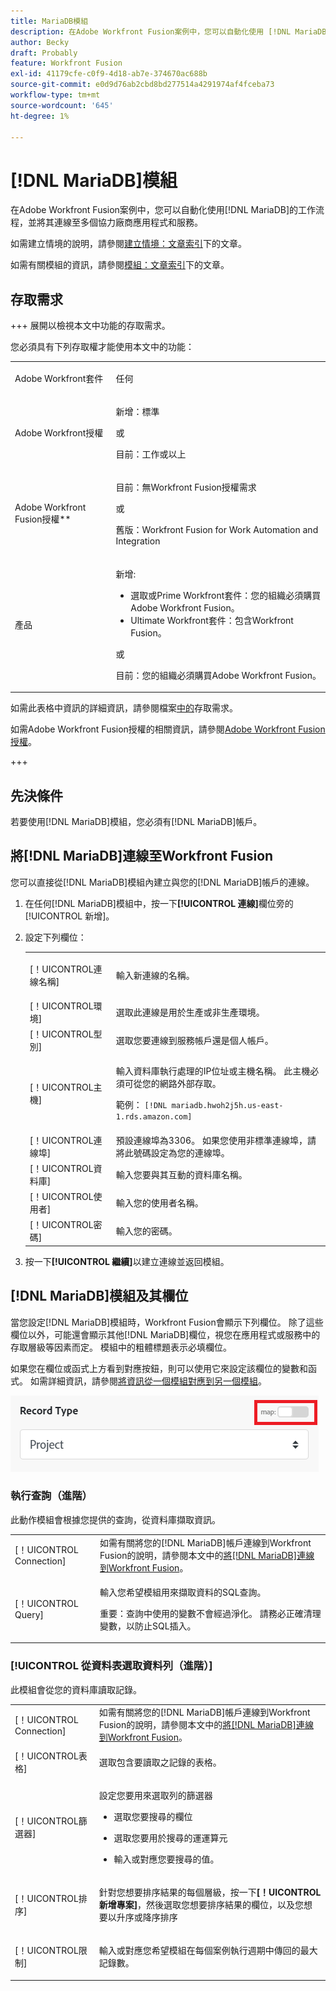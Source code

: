 ```yaml
---
title: MariaDB模組
description: 在Adobe Workfront Fusion案例中，您可以自動化使用 [!DNL MariaDB]的工作流程，並將其連線至多個協力廠商應用程式和服務。
author: Becky
draft: Probably
feature: Workfront Fusion
exl-id: 41179cfe-c0f9-4d18-ab7e-374670ac688b
source-git-commit: e0d9d76ab2cbd8bd277514a4291974af4fceba73
workflow-type: tm+mt
source-wordcount: '645'
ht-degree: 1%

---
```


# [!DNL MariaDB]模組

在Adobe Workfront Fusion案例中，您可以自動化使用[!DNL MariaDB]的工作流程，並將其連線至多個協力廠商應用程式和服務。

如需建立情境的說明，請參閱[建立情境：文章索引](/help/workfront-fusion/create-scenarios/create-scenarios-toc.md)下的文章。

如需有關模組的資訊，請參閱[模組：文章索引](/help/workfront-fusion/references/modules/modules-toc.md)下的文章。

## 存取需求

+++ 展開以檢視本文中功能的存取需求。

您必須具有下列存取權才能使用本文中的功能：

<table style="table-layout:auto">
 <col> 
 <col> 
 <tbody> 
  <tr> 
   <td role="rowheader">Adobe Workfront套件</td> 
   <td> <p>任何</p> </td> 
  </tr> 
  <tr data-mc-conditions=""> 
   <td role="rowheader">Adobe Workfront授權</td> 
   <td> <p>新增：標準</p><p>或</p><p>目前：工作或以上</p> </td> 
  </tr> 
  <tr> 
   <td role="rowheader">Adobe Workfront Fusion授權**</td> 
   <td>
   <p>目前：無Workfront Fusion授權需求</p>
   <p>或</p>
   <p>舊版：Workfront Fusion for Work Automation and Integration </p>
   </td> 
  </tr> 
  <tr> 
   <td role="rowheader">產品</td> 
   <td>
   <p>新增:</p> <ul><li>選取或Prime Workfront套件：您的組織必須購買Adobe Workfront Fusion。</li><li>Ultimate Workfront套件：包含Workfront Fusion。</li></ul>
   <p>或</p>
   <p>目前：您的組織必須購買Adobe Workfront Fusion。</p>
   </td> 
  </tr>
 </tbody> 
</table>

如需此表格中資訊的詳細資訊，請參閱檔案[中的](/help/workfront-fusion/references/licenses-and-roles/access-level-requirements-in-documentation.md)存取需求。

如需Adobe Workfront Fusion授權的相關資訊，請參閱[Adobe Workfront Fusion授權](/help/workfront-fusion/set-up-and-manage-workfront-fusion/licensing-operations-overview/license-automation-vs-integration.md)。

+++

## 先決條件

若要使用[!DNL MariaDB]模組，您必須有[!DNL MariaDB]帳戶。

## 將[!DNL MariaDB]連線至Workfront Fusion

您可以直接從[!DNL MariaDB]模組內建立與您的[!DNL MariaDB]帳戶的連線。

1. 在任何[!DNL MariaDB]模組中，按一下&#x200B;**[!UICONTROL 連線]**&#x200B;欄位旁的[!UICONTROL 新增]。
1. 設定下列欄位：

   <table style="table-layout:auto"> 
    <col> 
    <col> 
    <tbody> 
     <tr> 
      <td role="rowheader"> <p>[！UICONTROL連線名稱]</p> </td> 
      <td> <p>輸入新連線的名稱。</p> </td> 
     </tr> 
        <tr>
        <td role="rowheader">[！UICONTROL環境]</td>
        <td>選取此連線是用於生產或非生產環境。</td>
        </tr>
        <tr>
        <td role="rowheader">[！UICONTROL型別]</td>
        <td>選取您要連線到服務帳戶還是個人帳戶。</td>
        </tr>
     <tr> 
      <td role="rowheader">[！UICONTROL主機]</td> 
      <td> <p>輸入資料庫執行處理的IP位址或主機名稱。 此主機必須可從您的網路外部存取。</p> <p>範例： <code>[!DNL mariadb.hwoh2j5h.us-east-1.rds.amazon.com]</code></p> </td> 
     </tr> 
     <tr> 
      <td role="rowheader">[！UICONTROL連線埠]</td> 
      <td>預設連線埠為3306。 如果您使用非標準連線埠，請將此號碼設定為您的連線埠。 </td> 
     </tr> 
     <tr> 
      <td role="rowheader">[！UICONTROL資料庫]</td> 
      <td>輸入您要與其互動的資料庫名稱。</td> 
     </tr> 
     <tr> 
      <td role="rowheader">[！UICONTROL使用者]</td> 
      <td>輸入您的使用者名稱。</td> 
     </tr> 
     <tr> 
      <td role="rowheader">[！UICONTROL密碼]</td> 
      <td>輸入您的密碼。</td> 
     </tr> 
    </tbody> 
   </table>

1. 按一下&#x200B;**[!UICONTROL 繼續]**&#x200B;以建立連線並返回模組。

## [!DNL MariaDB]模組及其欄位

當您設定[!DNL MariaDB]模組時，Workfront Fusion會顯示下列欄位。 除了這些欄位以外，可能還會顯示其他[!DNL MariaDB]欄位，視您在應用程式或服務中的存取層級等因素而定。 模組中的粗體標題表示必填欄位。

如果您在欄位或函式上方看到對應按鈕，則可以使用它來設定該欄位的變數和函式。 如需詳細資訊，請參閱[將資訊從一個模組對應到另一個模組](/help/workfront-fusion/create-scenarios/map-data/map-data-from-one-to-another.md)。

![地圖切換](/help/workfront-fusion/references/apps-and-modules/assets/map-toggle-350x74.png)

### 執行查詢（進階）

此動作模組會根據您提供的查詢，從資料庫擷取資訊。

<table style="table-layout:auto"> 
 <col> 
 <col> 
 <tbody> 
  <tr> 
   <td role="rowheader">[！UICONTROL Connection]</td> 
   <td>如需有關將您的[!DNL MariaDB]帳戶連線到Workfront Fusion的說明，請參閱本文中的<a href="#connect-mariadb-to-workfront-fusion" class="MCXref xref">將[!DNL MariaDB]連線到Workfront Fusion</a>。</td> 
  </tr> 
  <tr> 
   <td role="rowheader">[！UICONTROL Query]</td> 
   <td> <p>輸入您希望模組用來擷取資料的SQL查詢。</p> <p>重要：查詢中使用的變數不會經過淨化。 請務必正確清理變數，以防止SQL插入。</p> </td> 
  </tr> 
 </tbody> 
</table>

### [!UICONTROL 從資料表選取資料列（進階）]

此模組會從您的資料庫讀取記錄。

<table style="table-layout:auto"> 
 <col> 
 <col> 
 <tbody> 
  <tr> 
   <td role="rowheader">[！UICONTROL Connection]</td> 
   <td>如需有關將您的[!DNL MariaDB]帳戶連線到Workfront Fusion的說明，請參閱本文中的<a href="#connect-mariadb-to-workfront-fusion" class="MCXref xref">將[!DNL MariaDB]連線到Workfront Fusion</a>。</td> 
  </tr> 
  <tr> 
   <td role="rowheader">[！UICONTROL表格]</td> 
   <td> <p>選取包含要讀取之記錄的表格。</p> </td> 
  </tr> 
  <tr> 
   <td role="rowheader">[！UICONTROL篩選器]</td> 
   <td> <p>設定您要用來選取列的篩選器</p> 
    <ul> 
     <li> <p>選取您要搜尋的欄位</p> </li> 
     <li> <p>選取您要用於搜尋的運運算元</p> </li> 
     <li> <p>輸入或對應您要搜尋的值。</p> </li> 
    </ul> </td> 
  </tr> 
  <tr> 
   <td role="rowheader">[！UICONTROL排序] </td> 
   <td> <p>針對您想要排序結果的每個層級，按一下<strong>[！UICONTROL新增專案]</strong>，然後選取您想要排序結果的欄位，以及您想要以升序或降序排序</p> </td> 
  </tr> 
  <tr> 
   <td role="rowheader">[！UICONTROL限制]</td> 
   <td> <p>輸入或對應您希望模組在每個案例執行週期中傳回的最大記錄數。</p> </td> 
  </tr> 
 </tbody> 
</table>
